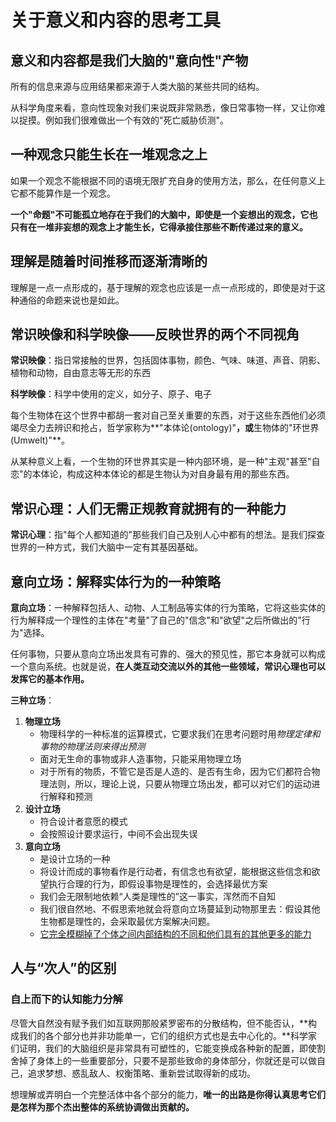 # 关于意义和内容的思考工具

## 意义和内容都是我们大脑的"意向性"产物

所有的信息来源与应用结果都来源于人类大脑的某些共同的结构。

从科学角度来看，意向性现象对我们来说既非常熟悉，像日常事物一样，又让你难以捉摸。例如我们很难做出一个有效的"死亡威胁侦测"。



## 一种观念只能生长在一堆观念之上

如果一个观念不能根据不同的语境无限扩充自身的使用方法，那么，在任何意义上它都不能算作是一个观念。

**一个"命题"不可能孤立地存在于我们的大脑中，即使是一个妄想出的观念，它也只有在一堆非妄想的观念上才能生长，它得承接住那些不断传递过来的意义。**



## 理解是随着时间推移而逐渐清晰的

理解是一点一点形成的，基于理解的观念也应该是一点一点形成的，即使是对于这种通俗的命题来说也是如此。



## 常识映像和科学映像——反映世界的两个不同视角

**常识映像**：指日常接触的世界，包括固体事物，颜色、气味、味道、声音、阴影、植物和动物，自由意志等无形的东西

**科学映像**：科学中使用的定义，如分子、原子、电子

每个生物体在这个世界中都胡一套对自己至关重要的东西，对于这些东西他们必须竭尽全力去辨识和抢占，哲学家称为**"本体论(ontology)"**，或**生物体的"环世界(Umwelt)"**。

从某种意义上看，一个生物的环世界其实是一种内部环境，是一种"主观"甚至"自恋"的本体论，构成这种本体论的都是生物认为对自身最有用的那些东西。



## 常识心理：人们无需正规教育就拥有的一种能力

**常识心理**：指"每个人都知道的"那些我们自己及别人心中都有的想法。是我们探查世界的一种方式，我们大脑中一定有其基因基础。

## 意向立场：解释实体行为的一种策略

**意向立场**：一种解释包括人、动物、人工制品等实体的行为策略，它将这些实体的行为解释成一个理性的主体在"考量"了自己的"信念"和"欲望"之后所做出的"行为"选择。

任何事物，只要从意向立场出发具有可靠的、强大的预见性，那它本身就可以构成一个意向系统。也就是说，**在人类互动交流以外的其他一些领域，常识心理也可以发挥它的基本作用。**

**三种立场**：

1. **物理立场**
   - 物理科学的一种标准的运算模式，它要求我们在思考问题时用*物理定律和事物的物理法则来得出预测*
   - 面对无生命的事物或非人造事物，只能采用物理立场
   - 对于所有的物质，不管它是否是人造的、是否有生命，因为它们都符合物理法则，所以，理论上说，只要从物理立场出发，都可以对它们的运动进行解释和预测
2. **设计立场**
   - 符合设计者意愿的模式
   - 会按照设计要求运行，中间不会出现失误
3. **意向立场**
   - 是设计立场的一种
   - 将设计而成的事物看作是行动者，有信念也有欲望，能根据这些信念和欲望执行合理的行为，即假设事物是理性的，会选择最优方案
   - 我们会无限制地依赖“人类是理性的”这一事实，浑然而不自知
   - 我们很自然地、不假思索地就会将意向立场蔓延到动物那里去：假设其他生物都是理性的，会采取最优方案解决问题。
   - <u>它完全模糊掉了个体之间内部结构的不同和他们具有的其他更多的能力</u>



## 人与“次人”的区别

### 自上而下的认知能力分解

尽管大自然没有赋予我们如互联网那般紧罗密布的分散结构，但不能否认，**构成我们的各个部分也并非功能单一，它们的组织方式也是去中心化的。**科学家们证明，我们的大脑组织是非常具有可塑性的，它能变换成各种新的配置，即使割舍掉了身体上的一些重要部分，只要不是那些致命的身体部分，你就还是可以做自己，追求梦想、惑乱敌人、权衡策略、重新尝试取得新的成功。

想理解或弄明白一个完整活体中各个部分的能力，**唯一的出路是你得认真思考它们是怎样为那个杰出整体的系统协调做出贡献的。**